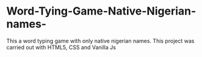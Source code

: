 # Word-Tying-Game-Native-Nigerian-names-
This a word typing game with only native nigerian names. This project was carried out with HTML5, CSS and Vanilla Js
